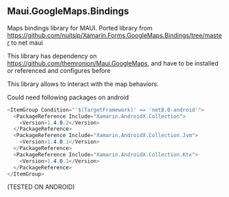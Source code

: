 ## Maui.GoogleMaps.Bindings

Maps bindings library for MAUI.
Ported library from https://github.com/nuitsjp/Xamarin.Forms.GoogleMaps.Bindings/tree/master to net maui 

This library has dependency on https://github.com/themronion/Maui.GoogleMaps, and have to be installed or referenced and configures before

This library allows to interact with the map behaviors.


Could need following packages on android

```csharp
<ItemGroup Condition="'$(TargetFramework)' == 'net8.0-android'">
  <PackageReference Include="Xamarin.AndroidX.Collection">
    <Version>1.4.0.2</Version>
  </PackageReference>
  <PackageReference Include="Xamarin.AndroidX.Collection.Jvm">
    <Version>1.4.0.1</Version>
  </PackageReference>
  <PackageReference Include="Xamarin.AndroidX.Collection.Ktx">
    <Version>1.4.0.1</Version>
  </PackageReference>
</ItemGroup>
```

(TESTED ON ANDROID)
